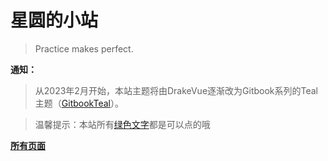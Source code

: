 # 星圆的小站

> Practice makes perfect.

**通知：**

> 从2023年2月开始，本站主题将由DrakeVue逐渐改为Gitbook系列的Teal主题（[GitbookTeal](https://theme.typoraio.cn/theme/Gitbook/)）。

> 温馨提示：本站所有[绿色文字](.\index.html)都是可以点的哦

**[所有页面](/all_pages.html)**

 


